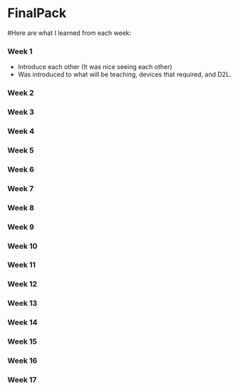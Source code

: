 # FinalPack

#Here are what I learned from each week:
### Week 1
- Introduce each other (It was nice seeing each other)
- Was introduced to what will be teaching, devices that required, and D2L.
### Week 2
### Week 3
### Week 4
### Week 5
### Week 6
### Week 7
### Week 8
### Week 9
### Week 10
### Week 11
### Week 12
### Week 13
### Week 14
### Week 15 
### Week 16
### Week 17
